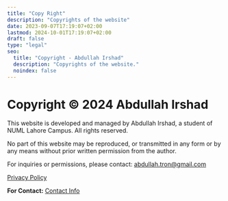 ```yaml
---
title: "Copy Right"
description: "Copyrights of the website"
date: 2023-09-07T17:19:07+02:00
lastmod: 2024-10-01T17:19:07+02:00
draft: false
type: "legal"
seo:
  title: "Copyright - Abdullah Irshad"
  description: "Copyrights of the website."
  noindex: false
---
```


# Copyright © 2024 Abdullah Irshad

This website is developed and managed by Abdullah Irshad, a student of NUML Lahore Campus. All rights reserved.

No part of this website may be reproduced, or transmitted in any form or by any means without prior written permission from the author.

For inquiries or permissions, please contact: abdullah.tron@gmail.com

[Privacy Policy](https://numl.atrons.net/policy/)

<p>
  <strong>For Contact:</strong> <a href="https://numl.atrons.net/contacts/" target="_blank">Contact Info</a><br>
</p>

